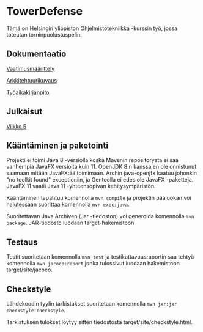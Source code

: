 # TowerDefense

Tämä on Helsingin yliopiston Ohjelmistotekniikka -kurssin työ,
jossa toteutan torninpuolustuspelin.

## Dokumentaatio

[Vaatimusmäärittely](documentation/requirements.md)

[Arkkitehtuurikuvaus](documentation/architecture.md)

[Työaikakirjanpito](documentation/work_journal.md)

## Julkaisut

[Viikko 5](../../releases/tag/v0.1)

## Kääntäminen ja paketointi

Projekti ei toimi Java 8 -versiolla koska Mavenin repositorysta ei saa vanhempia
JavaFX versioita kuin 11.
OpenJDK 8:n kanssa en ole onnistunut saamaan mitään JavaFX:ää toimimaan.
Archin java-openjfx kaatuu johonkin "no toolkit found" exceptioniin,
ja Gentoolla ei edes ole JavaFX -paketteja.
JavaFX 11 vaatii Java 11 -yhteensopivan kehitysympäristön.

Kääntäminen tapahtuu komennolla `mvn compile` ja projektin pääluokan voi
halutessaan suorittaa komennolla `mvn exec:java`.

Suoritettavan Java Archiven (.jar -tiedoston) voi generoida komennolla
`mvn package`. JAR-tiedosto luodaan target-hakemistoon.

## Testaus

Testit suoritetaan komennolla `mvn test` ja testikattavuusraportin saa tehtyä
komennolla `mvn jacoco:report` jonka tulossivut luodaan hakemistoon
target/site/jacoco.

## Checkstyle

Lähdekoodin tyylin tarkistukset suoritetaan komennolla
`mvn jxr:jxr checkstyle:checkstyle`.

Tarkistuksen tulokset löytyy sitten tiedostosta target/site/checkstyle.html.
